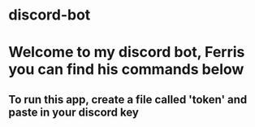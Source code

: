 # discord-bot

# Welcome to my discord bot, Ferris you can find his commands below

## To run this app, create a file called 'token' and paste in your discord key

